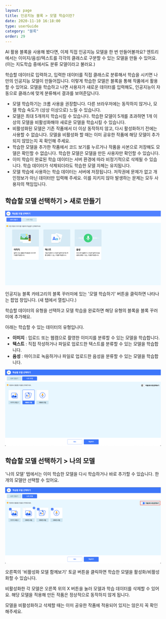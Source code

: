 ```yaml
---
layout: page
title: 인공지능 블록 > 모델 학습이란?
date: 2020-11-10 16:18:00
type: userGuide
category: "블록"
order: 29
---
```


AI 활용 블록을 사용해 봤다면, 이제 직접 인공지능 모델을 한 번 만들어볼까요?
엔트리에서는 이미지/음성/텍스트를 각각의 클래스로 구분할 수 있는 모델을 만들 수 있어요. 
(이는 지도학습 중에서도 분류 모델이라고 불러요.)

학습할 데이터로 입력하고, 입력한 데이터를 직접 클래스로 분류해서 학습을 시키면 나만의 인공지능 모델이 만들어집니다.
이렇게 학습한 모델은 블록을 통해 작품에서 활용할 수 있어요. 
모델을 학습하고 나면 사용자가 새로운 데이터를 입력해도, 인공지능이 자동으로 클래스에 맞게 분류해서 결과를 보여준답니다.

+ 모델 학습하기는 크롬 사용을 권장합니다. 다른 브라우저에는 동작하지 않거나, 모델 학습 속도가 (상상 이상으로) 느릴 수 있습니다.
+ 모델은 최대 5개까지 학습시킬 수 있습니다. 학습한 모델이 5개를 초과하면 1개 이상의 모델을 비활성화해야 새로운 모델을 학습시킬 수 있습니다.
+ 비활성화된 모델은 기존 작품에서 더 이상 동작하지 않고, 다시 활성화하기 전에는 사용할 수 없습니다. 모델을 비활성화 할 때는 이미 공유한 작품에 해당 모델이 추가되지 않았는지 꼭 확인해 주세요.
+ 학습한 모델을 추가한 작품에서 코드 보기를 누르거나 작품을 사본으로 저장해도 모델은 확인할 수 없습니다. 학습한 모델은 모델을 만든 사용자만 확인할 수 있습니다.
+ 이미 학습이 완료된 학습 데이터는 서버 환경에 따라 비정기적으로 삭제될 수 있습니다. 학습 데이터가 삭제되더라도 학습한 모델 자체는 유지됩니다.
+ 모델 학습에 사용하는 학습 데이터는 서버에 저장됩니다. 저작권에 문제가 없고 개인정보가 아닌 데이터만 입력해 주세요. 이를 지키지 않아 발생하는 문제는 모두 사용자의 책임입니다.



## 학습할 모델 선택하기 > 새로 만들기 

![model-learning](images/window/model-learning.png)

인공지능 블록 카테고리의 블록 꾸러미에 있는 '모델 학습하기' 버튼을 클릭하면 나타나는 팝업 창입니다. (새 탭에서 열립니다.)

학습할 데이터의 유형을 선택하고 모델 학습을 완료하면 해당 유형의 블록을 블록 꾸러미에 추가해요.

아래는 학습할 수 있는 데이터의 유형입니다.
+ **이미지** : 업로드 또는 웹캠으로 촬영한 이미지를 분류할 수 있는 모델을 학습합니다.
+ **텍스트** : 직접 작성하거나 파일로 업로드한 텍스트를 분류할 수 있는 모델을 학습합니다.
+ **음성** : 마이크로 녹음하거나 파일로 업로드한 음성을 분류할 수 있는 모델을 학습합니다.

![learning-my-models](images/window/learning-my-models.png)

## 학습할 모델 선택하기 > 나의 모델 

'나의 모델' 탭에서는 이미 학습한 모델을 다시 학습하거나 바로 추가할 수 있습니다.   한 개의 모델만 선택할 수 있어요.

![learning-my-models-activate](images/window/learning-my-models-activate.png)

오른쪽의 '비활성화 모델 함께보기' 토글 버튼을 클릭하면 학습한 모델을 활성화/비활성화할 수 있습니다.

비활성화한 각 모델은 오른쪽 위의 X 버튼을 눌러 모델과 학습 데이터를 삭제할 수 있어요. 해당 모델을 적용해 만든 작품은 정상적으로 동작하지 않게 됩니다.

모델을 비활성화하고 삭제할 때는 이미 공유한 작품에 적용되어 있지는 않은지 꼭 확인해주세요.
